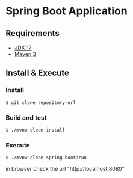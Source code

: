 # Spring Boot Application

<!-- [![Build Status](https://travis-ci.org/codecentric/springboot-sample-app.svg?branch=master)](https://travis-ci.org/codecentric/springboot-sample-app)
[![Coverage Status](https://coveralls.io/repos/github/codecentric/springboot-sample-app/badge.svg?branch=master)](https://coveralls.io/github/codecentric/springboot-sample-app?branch=master) -->


## Requirements

- [JDK 17](https://www.azul.com/downloads/?package=jdk)
- [Maven 3](https://maven.apache.org)

## Install & Execute

### Install

```shell
$ git clone repository-url
```


### Build and test
```shell
$ ./mvnw clean install
```

### Execute

```shell
$ ./mvnw clean spring-boot:run
```

in browser check the url "http://localhost:8080"
